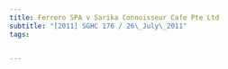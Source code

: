```yaml
---
title: Ferrero SPA v Sarika Connoisseur Cafe Pte Ltd 
subtitle: "[2011] SGHC 176 / 26\_July\_2011"
tags:


---
```


